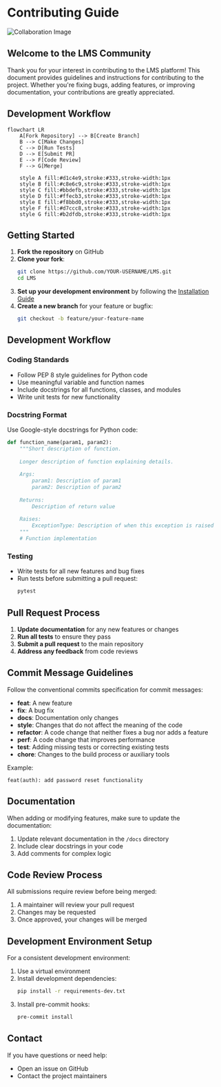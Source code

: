 # Contributing Guide

![Collaboration Image](https://images.unsplash.com/photo-1531498860502-7c67cf02f657?crop=entropy&cs=tinysrgb&fit=max&fm=jpg&q=80&w=1080)

## Welcome to the LMS Community

Thank you for your interest in contributing to the LMS platform! This document provides guidelines and instructions for contributing to the project. Whether you're fixing bugs, adding features, or improving documentation, your contributions are greatly appreciated.

## Development Workflow

```mermaid
flowchart LR
    A[Fork Repository] --> B[Create Branch]
    B --> C[Make Changes]
    C --> D[Run Tests]
    D --> E[Submit PR]
    E --> F[Code Review]
    F --> G[Merge]
    
    style A fill:#d1c4e9,stroke:#333,stroke-width:1px
    style B fill:#c8e6c9,stroke:#333,stroke-width:1px
    style C fill:#bbdefb,stroke:#333,stroke-width:1px
    style D fill:#ffecb3,stroke:#333,stroke-width:1px
    style E fill:#f8bbd0,stroke:#333,stroke-width:1px
    style F fill:#d7ccc8,stroke:#333,stroke-width:1px
    style G fill:#b2dfdb,stroke:#333,stroke-width:1px
```

## Getting Started

1. **Fork the repository** on GitHub
2. **Clone your fork**:
   ```bash
   git clone https://github.com/YOUR-USERNAME/LMS.git
   cd LMS
   ```
3. **Set up your development environment** by following the [Installation Guide](../user-guide/installation.md)
4. **Create a new branch** for your feature or bugfix:
   ```bash
   git checkout -b feature/your-feature-name
   ```

## Development Workflow

### Coding Standards

- Follow PEP 8 style guidelines for Python code
- Use meaningful variable and function names
- Include docstrings for all functions, classes, and modules
- Write unit tests for new functionality

### Docstring Format

Use Google-style docstrings for Python code:

```python
def function_name(param1, param2):
    """Short description of function.
    
    Longer description of function explaining details.
    
    Args:
        param1: Description of param1
        param2: Description of param2
        
    Returns:
        Description of return value
        
    Raises:
        ExceptionType: Description of when this exception is raised
    """
    # Function implementation
```

### Testing

- Write tests for all new features and bug fixes
- Run tests before submitting a pull request:
  ```bash
  pytest
  ```

## Pull Request Process

1. **Update documentation** for any new features or changes
2. **Run all tests** to ensure they pass
3. **Submit a pull request** to the main repository
4. **Address any feedback** from code reviews

## Commit Message Guidelines

Follow the conventional commits specification for commit messages:

- **feat**: A new feature
- **fix**: A bug fix
- **docs**: Documentation only changes
- **style**: Changes that do not affect the meaning of the code
- **refactor**: A code change that neither fixes a bug nor adds a feature
- **perf**: A code change that improves performance
- **test**: Adding missing tests or correcting existing tests
- **chore**: Changes to the build process or auxiliary tools

Example:
```
feat(auth): add password reset functionality
```

## Documentation

When adding or modifying features, make sure to update the documentation:

1. Update relevant documentation in the `/docs` directory
2. Include clear docstrings in your code
3. Add comments for complex logic

## Code Review Process

All submissions require review before being merged:

1. A maintainer will review your pull request
2. Changes may be requested
3. Once approved, your changes will be merged

## Development Environment Setup

For a consistent development environment:

1. Use a virtual environment
2. Install development dependencies:
   ```bash
   pip install -r requirements-dev.txt
   ```
3. Install pre-commit hooks:
   ```bash
   pre-commit install
   ```

## Contact

If you have questions or need help:

- Open an issue on GitHub
- Contact the project maintainers
